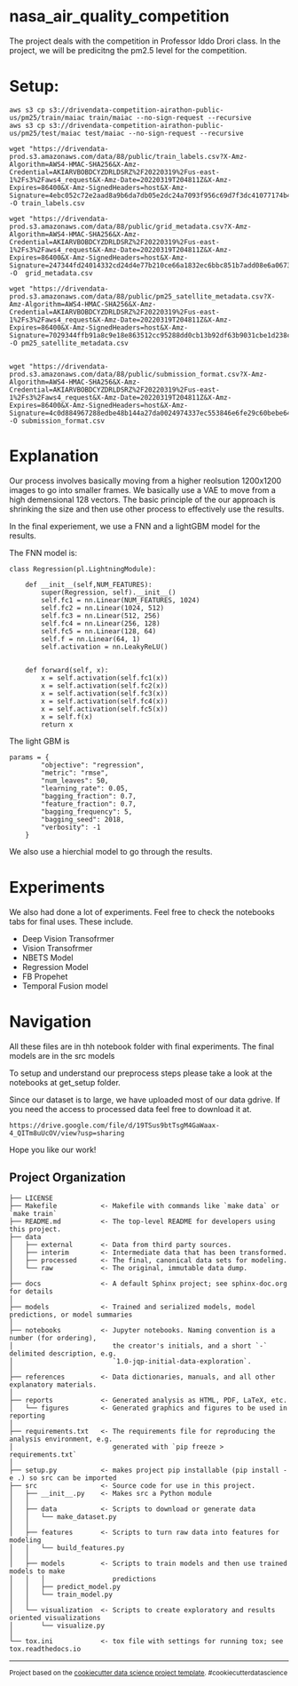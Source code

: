 nasa_air_quality_competition
==============================

The project deals with the competition in Professor Iddo Drori class. In the project, we will be predicitng the pm2.5 level for the competition. 

# Setup:
```
aws s3 cp s3://drivendata-competition-airathon-public-us/pm25/train/maiac train/maiac --no-sign-request --recursive
aws s3 cp s3://drivendata-competition-airathon-public-us/pm25/test/maiac test/maiac --no-sign-request --recursive

wget "https://drivendata-prod.s3.amazonaws.com/data/88/public/train_labels.csv?X-Amz-Algorithm=AWS4-HMAC-SHA256&X-Amz-Credential=AKIARVBOBDCYZDRLDSRZ%2F20220319%2Fus-east-1%2Fs3%2Faws4_request&X-Amz-Date=20220319T204811Z&X-Amz-Expires=86400&X-Amz-SignedHeaders=host&X-Amz-Signature=4ebc052c72e2aad8a9b6da7db05e2dc24a7093f956c69d7f3dc41077174b451a" -O train_labels.csv

wget "https://drivendata-prod.s3.amazonaws.com/data/88/public/grid_metadata.csv?X-Amz-Algorithm=AWS4-HMAC-SHA256&X-Amz-Credential=AKIARVBOBDCYZDRLDSRZ%2F20220319%2Fus-east-1%2Fs3%2Faws4_request&X-Amz-Date=20220319T204811Z&X-Amz-Expires=86400&X-Amz-SignedHeaders=host&X-Amz-Signature=247344fd24014332cd24d4e77b210ce66a1832ec6bbc851b7add08e6a0673e24" -O  grid_metadata.csv

wget "https://drivendata-prod.s3.amazonaws.com/data/88/public/pm25_satellite_metadata.csv?X-Amz-Algorithm=AWS4-HMAC-SHA256&X-Amz-Credential=AKIARVBOBDCYZDRLDSRZ%2F20220319%2Fus-east-1%2Fs3%2Faws4_request&X-Amz-Date=20220319T204811Z&X-Amz-Expires=86400&X-Amz-SignedHeaders=host&X-Amz-Signature=7029344ffb91a8c9e18e863512cc95288dd0cb13b92df63b9031cbe1d238cffe" -O pm25_satellite_metadata.csv


wget "https://drivendata-prod.s3.amazonaws.com/data/88/public/submission_format.csv?X-Amz-Algorithm=AWS4-HMAC-SHA256&X-Amz-Credential=AKIARVBOBDCYZDRLDSRZ%2F20220319%2Fus-east-1%2Fs3%2Faws4_request&X-Amz-Date=20220319T204811Z&X-Amz-Expires=86400&X-Amz-SignedHeaders=host&X-Amz-Signature=4c0d884967288edbe48b144a27da0024974337ec553846e6fe29c60bebe64a1d" -O submission_format.csv
```

# Explanation
Our process involves basically moving from a higher reolsution 1200x1200 images to go into smaller frames. We basically use a VAE to move from a high demensional 128 vectors. The basic principle of the our approach is shrinking the size and then use other process to effectively use the results. 

In the final experiement, we use a FNN and a lightGBM model for the results. 

The FNN model is:

```
class Regression(pl.LightningModule):
    
    def __init__(self,NUM_FEATURES):
        super(Regression, self).__init__()
        self.fc1 = nn.Linear(NUM_FEATURES, 1024)
        self.fc2 = nn.Linear(1024, 512)
        self.fc3 = nn.Linear(512, 256)
        self.fc4 = nn.Linear(256, 128)
        self.fc5 = nn.Linear(128, 64)
        self.f = nn.Linear(64, 1)
        self.activation = nn.LeakyReLU()
    

    def forward(self, x):
        x = self.activation(self.fc1(x))
        x = self.activation(self.fc2(x))
        x = self.activation(self.fc3(x))
        x = self.activation(self.fc4(x))
        x = self.activation(self.fc5(x))
        x = self.f(x)
        return x
```

The light GBM is 
```
params = {
        "objective": "regression",
        "metric": "rmse",
        "num_leaves": 50,
        "learning_rate": 0.05,
        "bagging_fraction": 0.7,
        "feature_fraction": 0.7,
        "bagging_frequency": 5,
        "bagging_seed": 2018,
        "verbosity": -1
    }

```

We also use a hierchial model to go through the results. 
# Experiments
We also had done a lot of experiments. Feel free to check the notebooks tabs for final uses. These include.
* Deep Vision Transofrmer
* Vision Transofrmer
* NBETS Model
* Regression Model
* FB Propehet
* Temporal Fusion model


# Navigation
All these files are in thh notebook folder with final experiments. The final models are in the src models

To setup and understand our preprocess steps please take a look at the notebooks at get_setup folder.

Since our dataset is to large, we have uploaded most of our data gdrive. If you need the access to processed data feel free to download it at. 

```
https://drive.google.com/file/d/19TSus9btTsgM4GaWaax-4_QITm8uUcOV/view?usp=sharing
```

Hope you like our work!



Project Organization
------------

    ├── LICENSE
    ├── Makefile           <- Makefile with commands like `make data` or `make train`
    ├── README.md          <- The top-level README for developers using this project.
    ├── data
    │   ├── external       <- Data from third party sources.
    │   ├── interim        <- Intermediate data that has been transformed.
    │   ├── processed      <- The final, canonical data sets for modeling.
    │   └── raw            <- The original, immutable data dump.
    │
    ├── docs               <- A default Sphinx project; see sphinx-doc.org for details
    │
    ├── models             <- Trained and serialized models, model predictions, or model summaries
    │
    ├── notebooks          <- Jupyter notebooks. Naming convention is a number (for ordering),
    │                         the creator's initials, and a short `-` delimited description, e.g.
    │                         `1.0-jqp-initial-data-exploration`.
    │
    ├── references         <- Data dictionaries, manuals, and all other explanatory materials.
    │
    ├── reports            <- Generated analysis as HTML, PDF, LaTeX, etc.
    │   └── figures        <- Generated graphics and figures to be used in reporting
    │
    ├── requirements.txt   <- The requirements file for reproducing the analysis environment, e.g.
    │                         generated with `pip freeze > requirements.txt`
    │
    ├── setup.py           <- makes project pip installable (pip install -e .) so src can be imported
    ├── src                <- Source code for use in this project.
    │   ├── __init__.py    <- Makes src a Python module
    │   │
    │   ├── data           <- Scripts to download or generate data
    │   │   └── make_dataset.py
    │   │
    │   ├── features       <- Scripts to turn raw data into features for modeling
    │   │   └── build_features.py
    │   │
    │   ├── models         <- Scripts to train models and then use trained models to make
    │   │   │                 predictions
    │   │   ├── predict_model.py
    │   │   └── train_model.py
    │   │
    │   └── visualization  <- Scripts to create exploratory and results oriented visualizations
    │       └── visualize.py
    │
    └── tox.ini            <- tox file with settings for running tox; see tox.readthedocs.io


--------

<p><small>Project based on the <a target="_blank" href="https://drivendata.github.io/cookiecutter-data-science/">cookiecutter data science project template</a>. #cookiecutterdatascience</small></p>



